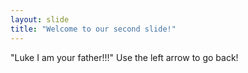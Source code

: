 ```yaml
---
layout: slide
title: "Welcome to our second slide!"
---
```

"Luke I am your father!!!"
Use the left arrow to go back!
